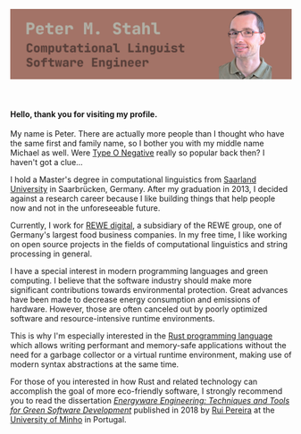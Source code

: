 ![Peter M. Stahl - Computational Linguist, Software Engineer](banner.jpg)

<br>

#### Hello, thank you for visiting my profile.

My name is Peter. There are actually more people than I thought who have the same first and family name, 
so I bother you with my middle name Michael as well. 
Were [Type O Negative](https://en.wikipedia.org/wiki/Type_O_Negative) really so popular back then?
I haven't got a clue...

I hold a Master's degree in computational linguistics from 
[Saarland University](https://www.uni-saarland.de/en/study/programmes/master/lst.html) 
in Saarbrücken, Germany. After my graduation in 2013, I decided against a research career
because I like building things that help people now and not in the unforeseeable future.

Currently, I work for [REWE digital](https://www.rewe-digital.com/en/index.html), 
a subsidiary of the REWE group, one of Germany's largest food business companies.
In my free time, I like working on open source projects in the fields of
computational linguistics and string processing in general.

I have a special interest in modern programming languages and green computing.
I believe that the software industry should make more significant contributions
towards environmental protection. Great advances have been made to decrease
energy consumption and emissions of hardware. However, those are often canceled
out by poorly optimized software and resource-intensive runtime environments.

This is why I'm especially interested in the [Rust programming language](https://www.rust-lang.org/)
which allows writing performant and memory-safe applications without the need for a garbage collector
or a virtual runtime environment, making use of modern syntax abstractions at the same time.

For those of you interested in how Rust and related technology can accomplish the goal of more 
eco-friendly software, I strongly recommend you to read the dissertation 
[*Energyware Engineering: Techniques and Tools for Green Software Development*](https://www.semanticscholar.org/paper/Energyware-engineering%3A-techniques-and-tools-for-Pereira/c0c935db208abb92133c422bf710b53ded2faf84)
published in 2018 by [Rui Pereira](https://haslab.uminho.pt/ruipereira/) at the [University of Minho](https://www.uminho.pt/EN)
in Portugal.
